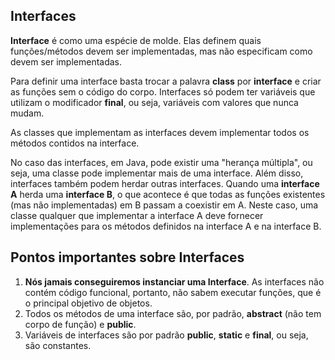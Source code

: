 ## Interfaces

**Interface** é como uma espécie de molde.
Elas definem quais funções/métodos devem ser implementadas, mas não especificam
como devem ser implementadas.

Para definir uma interface basta trocar a palavra **class** por **interface**
e criar as funções sem o código do corpo.
Interfaces só podem ter variáveis que utilizam o modificador **final**, ou seja, 
variáveis com valores que nunca mudam.

As classes que implementam as interfaces devem implementar todos os métodos contidos
na interface.

No caso das interfaces, em Java, pode existir uma "herança múltipla", ou seja,
uma classe pode implementar mais de uma interface.
Além disso, interfaces também podem herdar outras interfaces. Quando uma 
**interface A** herda uma **interface B**, o que acontece é que todas as
funções existentes (mas não implementadas) em B passam a coexistir em A.
Neste caso, uma classe qualquer que implementar a interface A deve fornecer
implementações para os métodos definidos na interface A e na interface B.

## Pontos importantes sobre Interfaces

1. **Nós jamais conseguiremos instanciar uma Interface**. As interfaces não
contém código funcional, portanto, não sabem executar funções, que é o
principal objetivo de objetos.
2. Todos os métodos de uma interface são, por padrão, **abstract**
(não tem corpo de função) e **public**.
3. Variáveis de interfaces são por padrão **public**, **static** e **final**,
ou seja, são constantes.
